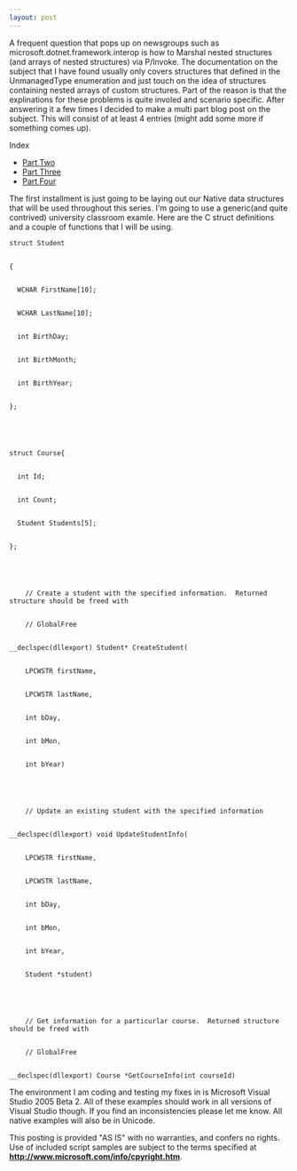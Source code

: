 ```yaml
---
layout: post
---
```

A frequent question that pops up on newsgroups such as
microsoft.dotnet.framework.interop is how to Marshal nested structures (and
arrays of nested structures) via P/Invoke.  The documentation on the subject
that I have found usually only covers structures that defined in the
UnmanagedType enumeration and just touch on the idea of structures containing
nested arrays of custom structures.  Part of the reason is that the
explinations for these problems is quite involed and scenario specific.  After
answering it a few times I decided to make a multi part blog post on the
subject.  This will consist of at least 4 entries (might add some more if
something comes up).

Index

  * [Part Two](http://blogs.msdn.com/jaredpar/archive/2005/07/12/437686.aspx)
  * [Part Three](http://blogs.msdn.com/jaredpar/archive/2005/07/14/439024.aspx)
  * [Part Four](http://blogs.msdn.com/jaredpar/archive/2005/07/18/439457.aspx)

The first installment is just going to be laying out our Native data
structures that will be used throughout this series.  I'm going to use a
generic(and quite contrived) university classroom examle.  Here are the C
struct definitions and a couple of functions that I will be using.

    
    
    struct Student 


    { 


      WCHAR FirstName[10]; 


      WCHAR LastName[10]; 


      int BirthDay; 


      int BirthMonth; 


      int BirthYear; 


    }; 


    


    struct Course{ 


      int Id; 


      int Count; 


      Student Students[5]; 


    }; 


    


    	// Create a student with the specified information.  Returned structure should be freed with 


    	// GlobalFree


    __declspec(dllexport) Student* CreateStudent(


        LPCWSTR firstName, 


        LPCWSTR lastName, 


        int bDay, 


        int bMon, 


        int bYear)


    


    	// Update an existing student with the specified information


    __declspec(dllexport) void UpdateStudentInfo(


        LPCWSTR firstName, 


        LPCWSTR lastName, 


        int bDay, 


        int bMon, 


        int bYear, 


        Student *student)


    


    	// Get information for a particurlar course.  Returned structure should be freed with 


    	// GlobalFree


    __declspec(dllexport) Course *GetCourseInfo(int courseId)


    


    

The environment I am coding and testing my fixes in is Microsoft Visual Studio
2005 Beta 2. All of these examples should work in all versions of Visual
Studio though.  If you find an inconsistencies please let me know.  All native
examples will also be in Unicode.

This posting is provided "AS IS" with no warranties, and confers no rights.  
Use of included script samples are subject to the terms specified at
**<http://www.microsoft.com/info/cpyright.htm>**.

